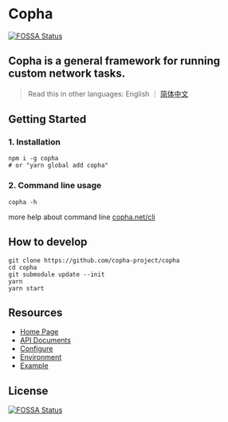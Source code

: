 # Copha
[![FOSSA Status](https://app.fossa.com/api/projects/git%2Bgithub.com%2Fcopha-project%2Fcopha.svg?type=shield)](https://app.fossa.com/projects/git%2Bgithub.com%2Fcopha-project%2Fcopha?ref=badge_shield)

## Copha is a general framework for running custom network tasks.

> Read this in other languages: English ｜ [简体中文](./zh/)

## Getting Started
### 1. Installation
```
npm i -g copha
# or "yarn global add copha"
```

### 2. Command line usage
```
copha -h
```
more help about command line [copha.net/cli](https://copha.net/cli)

## How to develop

```
git clone https://github.com/copha-project/copha
cd copha
git submodule update --init
yarn
yarn start
```

## Resources
* [Home Page](https://copha.net)
* [API Documents](./en/api)
* [Configure](./en/configure)
* [Environment](./en/env)
* [Example](./en/example)


## License
[![FOSSA Status](https://app.fossa.com/api/projects/git%2Bgithub.com%2Fcopha-project%2Fcopha.svg?type=large)](https://app.fossa.com/projects/git%2Bgithub.com%2Fcopha-project%2Fcopha?ref=badge_large)
